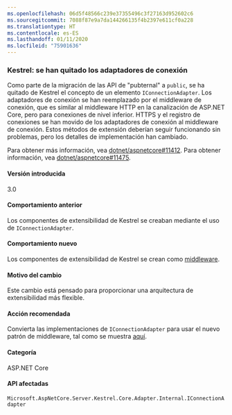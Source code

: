 ```yaml
---
ms.openlocfilehash: 06d5f48566c239e37355496c3f27163d952602c6
ms.sourcegitcommit: 7088f87e9a7da144266135f4b2397e611cf0a228
ms.translationtype: HT
ms.contentlocale: es-ES
ms.lasthandoff: 01/11/2020
ms.locfileid: "75901636"
---
```

### <a name="kestrel-connection-adapters-removed"></a>Kestrel: se han quitado los adaptadores de conexión

Como parte de la migración de las API de "pubternal" a `public`, se ha quitado de Kestrel el concepto de un elemento `IConnectionAdapter`. Los adaptadores de conexión se han reemplazado por el middleware de conexión, que es similar al middleware HTTP en la canalización de ASP.NET Core, pero para conexiones de nivel inferior. HTTPS y el registro de conexiones se han movido de los adaptadores de conexión al middleware de conexión. Estos métodos de extensión deberían seguir funcionando sin problemas, pero los detalles de implementación han cambiado.

Para obtener más información, vea [dotnet/aspnetcore#11412](https://github.com/dotnet/aspnetcore/pull/11412). Para obtener información, vea [dotnet/aspnetcore#11475](https://github.com/dotnet/aspnetcore/issues/11475).

#### <a name="version-introduced"></a>Versión introducida

3.0

#### <a name="old-behavior"></a>Comportamiento anterior

Los componentes de extensibilidad de Kestrel se creaban mediante el uso de `IConnectionAdapter`.

#### <a name="new-behavior"></a>Comportamiento nuevo

Los componentes de extensibilidad de Kestrel se crean como [middleware](https://github.com/dotnet/aspnetcore/pull/11412/files#diff-89acc06acf1b2e96bbdb811ce523619f).

#### <a name="reason-for-change"></a>Motivo del cambio

Este cambio está pensado para proporcionar una arquitectura de extensibilidad más flexible.

#### <a name="recommended-action"></a>Acción recomendada

Convierta las implementaciones de `IConnectionAdapter` para usar el nuevo patrón de middleware, tal como se muestra [aquí](https://github.com/dotnet/aspnetcore/pull/11412/files#diff-89acc06acf1b2e96bbdb811ce523619f).

#### <a name="category"></a>Categoría

ASP.NET Core

#### <a name="affected-apis"></a>API afectadas

`Microsoft.AspNetCore.Server.Kestrel.Core.Adapter.Internal.IConnectionAdapter`

<!-- 

#### Affected APIs

`T:Microsoft.AspNetCore.Server.Kestrel.Core.Adapter.Internal.IConnectionAdapter`

-->
